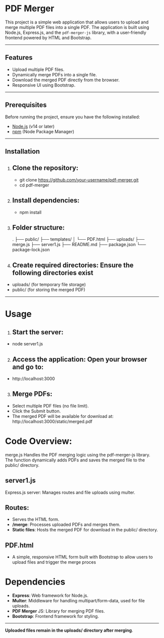 # PDF Merger

This project is a simple web application that allows users to upload and merge multiple PDF files into a single PDF. The application is built using Node.js, Express.js, and the `pdf-merger-js` library, with a user-friendly frontend powered by HTML and Bootstrap.

---

## Features
- Upload multiple PDF files.
- Dynamically merge PDFs into a single file.
- Download the merged PDF directly from the browser.
- Responsive UI using Bootstrap.

---

## Prerequisites
Before running the project, ensure you have the following installed:
- [Node.js](https://nodejs.org/) (v14 or later)
- [npm](https://www.npmjs.com/) (Node Package Manager)

---

## Installation

1. ## Clone the repository:

   * git clone https://github.com/your-username/pdf-merger.git
   * cd pdf-merger

2. ## Install dependencies:
   * npm install
  
3. ## Folder structure:
   .
├── public/
├── templates/
│   └── PDF.html
├── uploads/
├── merge.js
├── server1.js
├── README.md
├── package.json
└── package-lock.json

4. ## Create required directories: Ensure the following directories exist

  * uploads/ (for temporary file storage)
  * public/ (for storing the merged PDF)

---

# Usage

1. ## Start the server:
  * node server1.js

2. ## Access the application: Open your browser and go to:

* http://localhost:3000
  
3. ## Merge PDFs: 

* Select multiple PDF files (no file limit).
* Click the Submit button.
* The merged PDF will be available for download at: 
  http://localhost:3000/static/merged.pdf


# Code Overview:

merge.js
Handles the PDF merging logic using the pdf-merger-js library. The function dynamically adds PDFs and saves the merged file to the public/ directory.

## server1.js
Express.js server: Manages routes and file uploads using multer.
## Routes:
- Serves the HTML form.
- **/merge**: Processes uploaded PDFs and merges them.
- **Static files**: Hosts the merged PDF for download in the public/ directory.
## PDF.html
- A simple, responsive HTML form built with Bootstrap to allow users to upload files and trigger the merge proces
  
# Dependencies
- **Express**: Web framework for Node.js.
- **Multer**: Middleware for handling multipart/form-data, used for file uploads.
- **PDF Merger** JS: Library for merging PDF files.
- **Bootstrap**: Frontend framework for styling.

---
  
**Uploaded files remain in the uploads/ directory after merging**.